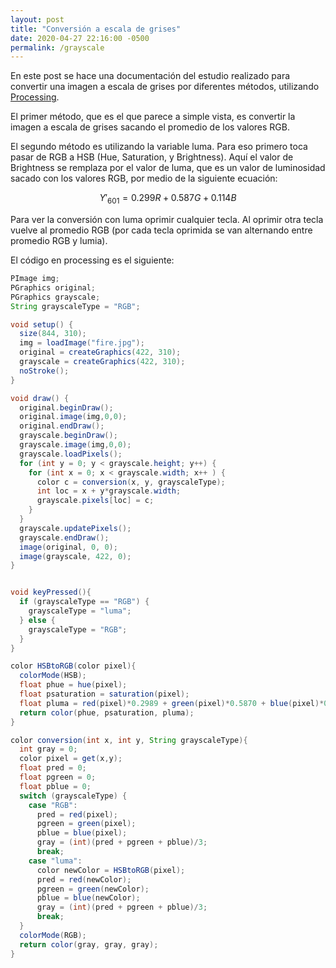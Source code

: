 ```yaml
---
layout: post
title: "Conversión a escala de grises"
date: 2020-04-27 22:16:00 -0500
permalink: /grayscale
---
```


En este post se hace una documentación del estudio realizado para convertir una imagen a escala de grises por diferentes métodos, utilizando [Processing](https://processing.org/).

El primer método, que es el que parece a simple vista, es convertir la imagen a escala de grises sacando el promedio de los valores RGB.

El segundo método es utilizando la variable luma. Para eso primero toca pasar de RGB a HSB (Hue, Saturation, y Brightness). Aquí el valor de Brightness se remplaza por el valor de luma, que es un valor de luminosidad sacado con los valores RGB, por medio de la siguiente ecuación:

$$\displaystyle Y'_{\text{601}}=0.299R+0.587G+0.114B$$

Para ver la conversión con luma oprimir cualquier tecla. Al oprimir otra tecla vuelve al promedio RGB (por cada tecla oprimida se van alternando entre promedio RGB y lumia).

<canvas data-processing-sources="/sketches/grayscale/grayscale.pde"></canvas>

El código en processing es el siguiente:

```java
PImage img;
PGraphics original;
PGraphics grayscale;
String grayscaleType = "RGB";

void setup() {
  size(844, 310);
  img = loadImage("fire.jpg");
  original = createGraphics(422, 310);
  grayscale = createGraphics(422, 310);
  noStroke();
}

void draw() {
  original.beginDraw();
  original.image(img,0,0);
  original.endDraw();
  grayscale.beginDraw();
  grayscale.image(img,0,0);
  grayscale.loadPixels();
  for (int y = 0; y < grayscale.height; y++) {
    for (int x = 0; x < grayscale.width; x++ ) {
      color c = conversion(x, y, grayscaleType);
      int loc = x + y*grayscale.width;
      grayscale.pixels[loc] = c;
    }
  }
  grayscale.updatePixels();
  grayscale.endDraw();
  image(original, 0, 0);
  image(grayscale, 422, 0);
}


void keyPressed(){
  if (grayscaleType == "RGB") {
    grayscaleType = "luma";
  } else {
    grayscaleType = "RGB";
  }
}

color HSBtoRGB(color pixel){
  colorMode(HSB);
  float phue = hue(pixel);
  float psaturation = saturation(pixel);
  float pluma = red(pixel)*0.2989 + green(pixel)*0.5870 + blue(pixel)*0.1140;
  return color(phue, psaturation, pluma);
}

color conversion(int x, int y, String grayscaleType){
  int gray = 0;
  color pixel = get(x,y);
  float pred = 0;
  float pgreen = 0;
  float pblue = 0;
  switch (grayscaleType) {
    case "RGB":
      pred = red(pixel);
      pgreen = green(pixel);
      pblue = blue(pixel);
      gray = (int)(pred + pgreen + pblue)/3;
      break;
    case "luma":
      color newColor = HSBtoRGB(pixel);
      pred = red(newColor);
      pgreen = green(newColor);
      pblue = blue(newColor);
      gray = (int)(pred + pgreen + pblue)/3;
      break;
  }
  colorMode(RGB);
  return color(gray, gray, gray);
}

```

